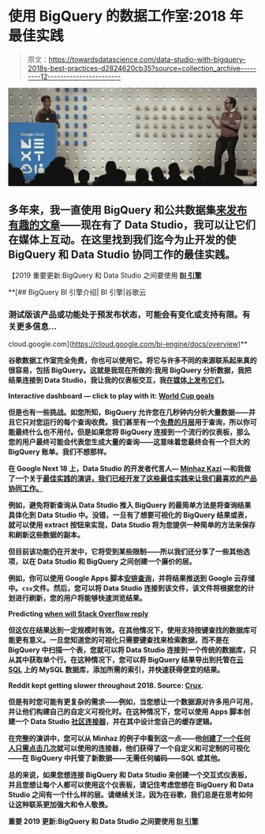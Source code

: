 # 使用 BigQuery 的数据工作室:2018 年最佳实践

> 原文：<https://towardsdatascience.com/data-studio-with-bigquery-2018s-best-practices-d2824620cb35?source=collection_archive---------12----------------------->

![](img/3027250c94d344b886f04475bec8f400.png)

## 多年来，我一直使用 BigQuery 和公共数据集[来发布有趣的文章](https://medium.com/@hoffa)——现在有了 Data Studio，我可以让它们在媒体上互动。在这里找到我们迄今为止开发的使 BigQuery 和 Data Studio 协同工作的最佳实践。

【2019 重要更新:BigQuery 和 Data Studio 之间要使用 [**BI 引擎**](https://cloud.google.com/bi-engine/docs/overview)

 **[## BigQuery BI 引擎介绍| BI 引擎|谷歌云

### 测试版该产品或功能处于预发布状态，可能会有变化或支持有限。有关更多信息…

cloud.google.com](https://cloud.google.com/bi-engine/docs/overview)** 

**谷歌数据工作室完全免费，你也可以使用它。将它与许多不同的来源联系起来真的很容易，包括 BigQuery。这就是我现在所做的:我用 BigQuery 分析数据，我把结果连接到 Data Studio，我让我的仪表板交互，我[在媒体上发布它们](/when-will-stack-overflow-reply-how-to-predict-with-bigquery-553c24b546a3)。**

**Interactive dashboard — click to play with it: [World Cup goals](https://medium.freecodecamp.org/world-cup-all-the-goals-in-2018-b52e5ef53e0a)**

**但是也有一些挑战。如您所知，BigQuery 允许您在几秒钟内分析大量数据——并且它只对您运行的每个查询收费。我们甚至有一个[免费的月层](https://cloud.google.com/free/)用于查询，所以你可能最终什么也不用付。但是如果您将 BigQuery 连接到一个流行的仪表板，那么您的用户最终可能会代表您生成大量的查询——这意味着您最终会有一个巨大的 BigQuery 账单。我们不想那样。**

**在 Google Next 18 上，Data Studio 的开发者代言人— [Minhaz Kazi](https://medium.com/u/be4fab220f85?source=post_page-----d2824620cb35--------------------------------) —和我做了一个关于[最佳实践的演讲，我们已经开发了这些最佳实践来让我们最喜欢的产品协同工作。](https://www.youtube.com/watch?v=KG8CpA3m1q4)**

**例如，避免将新查询从 Data Studio 推入 BigQuery 的最简单方法是将查询结果具体化到 Data Studio 中。没错，一旦有了想要可视化的 BigQuery 结果或表，就可以使用 extract 按钮来实现，Data Studio 将为您提供一种简单的方法来保存和刷新这些数据的副本。**

**但目前该功能仍在开发中，它将受到某些限制——所以我们还分享了一些其他选项，以在 Data Studio 和 BigQuery 之间创建一个廉价的层。**

**例如，你可以使用 Google Apps 脚本[安排查询](https://developers.google.com/apps-script/guides/triggers/#available_types_of_triggers)，并将结果推送到 Google 云存储中。`csv`文件。然后，您可以将 Data Studio 连接到该文件，该文件将根据您的计划进行刷新，您的用户将能够快速浏览结果。**

**Predicting [when will Stack Overflow reply](/when-will-stack-overflow-reply-how-to-predict-with-bigquery-553c24b546a3)**

**但这仅在结果达到一定规模时有效。在其他情况下，使用支持按键查找的数据库可能更有意义。一旦您知道您的可视化只需要键查找来检索数据，而不是在 BigQuery 中扫描一个表，您就可以将 Data Studio 连接到一个传统的数据库，只从其中获取单个行。在这种情况下，您可以将 BigQuery 结果导出到托管在[云 SQL](https://cloud.google.com/sql/docs/) 上的 MySQL 数据库，添加所需的索引，并快速获得便宜的结果。**

**Reddit kept getting slower throughout 2018\. Source: [Crux](https://github.com/rviscomi/crux-cookbook).**

**但是有时您可能有更复杂的需求——例如，当您想让一个数据源对许多用户可用，并让他们构建自己的自定义可视化时。在这种情况下，您可以使用 Apps 脚本创建一个 Data Studio [社区连接器](https://developers.google.com/datastudio/connector/)，并在其中设计您自己的缓存逻辑。**

**在完整的演讲中，您可以从 Minhaz 的例子中看到这一点——他[创建了一个任何人只需点击几次](https://developers.google.com/web/updates/2018/08/chrome-ux-report-dashboard)就可以使用的连接器，他们获得了一个自定义和可定制的可视化——在 BigQuery 中托管了新数据——无需任何编码——SQL 或其他。**

**总的来说，如果您想连接 BigQuery 和 Data Studio 来创建一个交互式仪表板，并且您想让每个人都可以使用这个仪表板，请记住考虑您想在 BigQuery 和 Data Studio 之间有一个什么样的层。请继续关注，因为在谷歌，我们总是在思考如何让这种联系更加强大和令人敬畏。**

****重要 2019 更新:BigQuery 和 Data Studio** 之间要使用 [**BI 引擎**](https://cloud.google.com/bi-engine/docs/overview)**